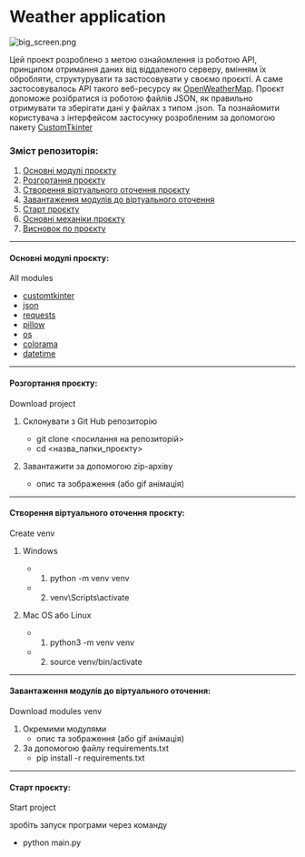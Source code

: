 # Weather application

![big_screen.png](static/icon/big_screen.png)

Цей проект розроблено з метою ознайомлення із роботою API, принципом отримання даних від віддаленого серверу, вмінням їх обробляти, структурувати та застосовувати у своємо проєкті. А саме застосовувалось API такого веб-ресурсу як [OpenWeatherMap](https://openweathermap.org). Проєкт допоможе розібратися із роботою файлів JSON, як правильно отримувати та зберігати дані у файлах з типом .json. Та познайомити користувача з інтерфейсом застосунку розробленим за допомогою пакету [CustomTkinter](https://customtkinter.tomschimansky.com)

### Зміст репозиторія:

1. [Основні модулі проєкту](#all-modules)
2. [Розгортання проєкту](#download-project)
3. [Створення віртуального оточення проєкту](#create-venv)
4. [Завантаження модулів до віртуального оточення](#download-modules-venv)
5. [Старт проєкту](#start-project)
6. [Основні механіки проєкту](#all-mechanics)
7. [Висновок по проєкту](#result) 
___
<h4 id= 'all-modules'>Основні модулі проєкту:</h4>
All modules

- [customtkinter](https://customtkinter.tomschimansky.com/)
- [json](https://docs.python.org/3/library/json.html)
- [requests]()
- [pillow]()
- [os]()
- [colorama]()
- [datetime]()
___
<h4 id= 'download-project'>Розгортання проєкту:</h4>
Download project

1. Склонувати з Git Hub репозиторію
    - git clone <посилання на репозиторій>
    - cd <назва_папки_проєкту>

2. Завантажити за допомогою zip-архіву
    - опис та зображення (або gif анімація)
___
<h4 id= 'create-venv'>Створення віртуального оточення проєкту:</h4>
Сreate venv

1. Windows
    - 1. python -m venv venv
    - 2. venv\Scripts\activate

2. Mac OS або Linux
    - 1. python3 -m venv venv
    - 2. source venv/bin/activate
___
<h4 id= 'download-modules-venv'>Завантаження модулів до віртуального оточення:</h4>
Download modules venv

1. Окремими модулями
    - опис та зображення (або gif анімація)
2. За допомогою файлу requirements.txt
    - pip install -r requirements.txt
___
<h4 id= 'start-project'>Старт проєкту:</h4>
Start project

зробіть запуск програми через команду 
  - python main.py

